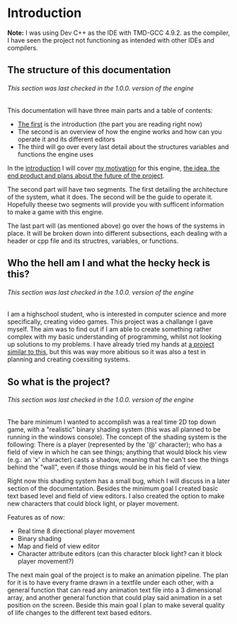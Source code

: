 # Introduction
**Note:** I was using Dev C++ as the IDE with TMD-GCC 4.9.2. as the compiler, I have seen the project not functioning as intended with other IDEs and compilers.
## The structure of this documentation
###### This section was last checked in the 1.0.0. version of the engine
This documentation will have three main parts and a table of contents:
* [The first](#introduction) is the introduction (the part you are reading right now)
* The second is an overview of how the engine works and how can you operate it and its different editors
* The third will go over every last detail about the structures variables and functions the engine uses

In the [introduction](#introduction) I will cover [my motivation](#who-the-hell-am-I-and-what-the-hecky-heck-is-this) for this engine, [the idea, the end product and plans about the future of the project](#so-what-is-the-project).

The second part will have two segments. The first detailing the architecture of the system, what it does. The second will be the guide to operate it. Hopefully theese two segments will provide you with sufficent information to make a game with this engine.

The last part will (as mentioned above) go over the hows of the systems in place. It will be broken down into different subsections, each dealing with a header or cpp file and its structres, variables, or functions.

## Who the hell am I and what the hecky heck is this?
###### This section was last checked in the 1.0.0. version of the engine
I am a highschool student, who is interested in computer science and more specifically, creating video games. This project was a challange I gave myself. The aim was to find out if I am able to create something rather complex with my basic understanding of programming, whilst not looking up solutions to my problems. I have already tried my hands at [a project similar to this](https://github.com/mmmuscus/Snake), but this was way more abitious so it was also a test in planning and creating coexsiting systems.

## So what is the project?
###### This section was last checked in the 1.0.0. version of the engine
The bare minimum I wanted to accomplish was a real time 2D top down game, with a "realistic" binary shading system (this was all planned to be running in the windows console). The concept of the shading system is the following: There is a player (represented by the '@' character); who has a field of view in which he can see things; anything that would block his view (e.g.: an 'x' character) casts a shadow, meaning that he can't see the things behind the "wall", even if those things would be in his field of view.

Right now this shading system has a small bug, which I will discuss in a later section of the documentation. Besides the minimum goal I created basic text based level and field of view editors. I also created the option to make new characters that could block light, or player movement.

Features as of now:
* Real time 8 directional player movement
* Binary shading
* Map and field of view editor
* Character attribute editors (can this character block light? can it block player movement?)

The next main goal of the project is to make an animation pipeline. The plan for it is to have every frame drawn in a textfile under each other, with a general function that can read any animation text file into a 3 dimensional array, and another general function that could play said animation in a set position on the screen. Beside this main goal I plan to make several quality of life changes to the different text based editors.
